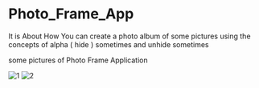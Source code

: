 # Photo_Frame_App
It is About How You can create a photo album of some pictures using the concepts of alpha ( hide ) sometimes and unhide sometimes

some pictures of Photo Frame Application

![1](https://github.com/Ajay-2022-Soft-Tech/Photo_Frame_App/assets/113298640/aa37d4ce-cd14-47bb-a0c4-8e34253a9cae)
![2](https://github.com/Ajay-2022-Soft-Tech/Photo_Frame_App/assets/113298640/b63292e8-341d-47df-b78d-fcac8b4a0970)
